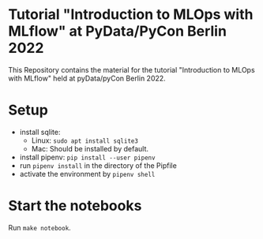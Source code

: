 # Tutorial "Introduction to MLOps with MLflow" at PyData/PyCon Berlin 2022
This Repository contains the material for the tutorial "Introduction to MLOps with MLflow" held at pyData/pyCon Berlin 2022.

# Setup

- install sqlite:
  - Linux: `sudo apt install sqlite3`
  - Mac: Should be installed by default.
- install pipenv: `pip install --user pipenv`
- run `pipenv install` in the directory of the Pipfile
- activate the environment by `pipenv shell`

# Start the notebooks

Run `make notebook`.
